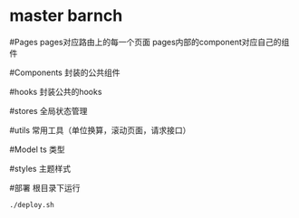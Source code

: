# master barnch

#Pages
pages对应路由上的每一个页面
pages内部的component对应自己的组件

#Components
封装的公共组件

#hooks
封装公共的hooks

#stores
全局状态管理

#utils
常用工具（单位换算，滚动页面，请求接口）

#Model
ts 类型

#styles
主题样式

#部署
根目录下运行
```
./deploy.sh
```


